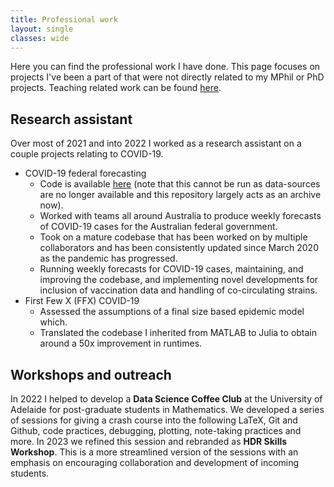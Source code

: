 ```yaml
---
title: Professional work
layout: single
classes: wide
---
```


Here you can find the professional work I have done. This page focuses on projects I've been a part of that were not directly related to my MPhil or PhD projects. Teaching related work can be found [here](/teaching/).

## Research assistant

Over most of 2021 and into 2022 I worked as a research assistant on a couple projects relating to COVID-19. 

- COVID-19 federal forecasting
  - Code is available [here](https://github.com/djmorris7/covid19-forecasting-aus) (note that this cannot be run as data-sources are no longer available and this repository largely acts as an archive now).
  - Worked with teams all around Australia to produce weekly forecasts of COVID-19 cases for the Australian federal government.
  - Took on a mature codebase that has been worked on by multiple collaborators and has been consistently updated since March 2020 as the pandemic has progressed.
  - Running weekly forecasts for COVID-19 cases, maintaining, and improving the codebase, and implementing novel developments for inclusion of vaccination data and handling of co-circulating strains.
- First Few X (FFX) COVID-19
  - Assessed the assumptions of a final size based epidemic model which.
  - Translated the codebase I inherited from MATLAB to Julia to obtain around a 50x improvement in runtimes.

## Workshops and outreach

In 2022 I helped to develop a **Data Science Coffee Club** at the University of Adelaide for post-graduate students in Mathematics. We developed a series of sessions for giving a crash course into the following LaTeX, Git and Github, code practices, debugging, plotting, note-taking practices and more. In 2023 we refined this session and rebranded as **HDR Skills Workshop**. This is a more streamlined version of the sessions with an emphasis on encouraging collaboration and development of incoming students.

